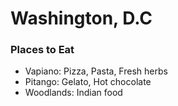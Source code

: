# Washington, D.C

### Places to Eat
- Vapiano: Pizza, Pasta, Fresh herbs
- Pitango: Gelato, Hot chocolate
- Woodlands: Indian food